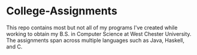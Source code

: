 # College-Assignments
This repo contains most but not all of my programs I've created while working to obtain my B.S. in Computer Science at West Chester University. The assignments span across multiple languages such as Java, Haskell, and C.  
